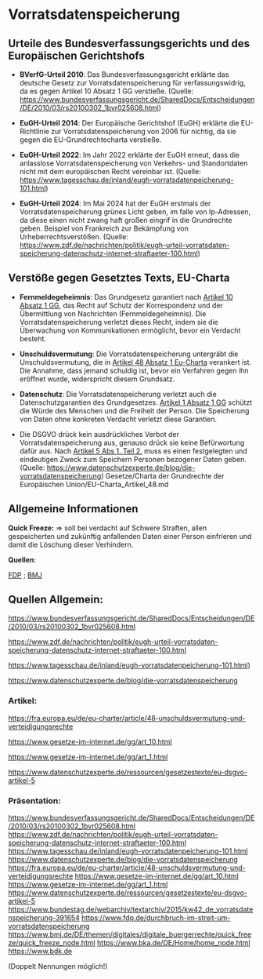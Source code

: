 # Vorratsdatenspeicherung



## Urteile des Bundesverfassungsgerichts und des Europäischen Gerichtshofs

- **BVerfG-Urteil 2010**: Das Bundesverfassungsgericht erklärte das deutsche Gesetz zur Vorratsdatenspeicherung für verfassungswidrig, da es gegen Artikel 10 Absatz 1 GG verstieße. (Quelle: https://www.bundesverfassungsgericht.de/SharedDocs/Entscheidungen/DE/2010/03/rs20100302_1bvr025608.html)

- **EuGH-Urteil 2014**: Der Europäische Gerichtshof (EuGH) erklärte die EU-Richtlinie zur Vorratsdatenspeicherung von 2006 für nichtig, da sie gegen die EU-Grundrechtecharta verstieße.

-  **EuGH-Urteil 2022**: Im Jahr 2022 erklärte der EuGH erneut, dass die anlasslose Vorratsdatenspeicherung von Verkehrs- und Standortdaten nicht mit dem europäischen Recht vereinbar ist. (Quelle: https://www.tagesschau.de/inland/eugh-vorratsdatenpeicherung-101.html)


- **EuGH-Urteil 2024**: Im Mai 2024 hat der EuGH erstmals der Vorratsdatenspeicherung grünes Licht geben, im falle von Ip-Adressen, da diese einen nicht zwang haft großen eingrif in die Grundrechte geben. Beispiel von Frankreich zur Bekämpfung von Urheberrechtsverstößen. (Quelle: https://www.zdf.de/nachrichten/politik/eugh-urteil-vorratsdaten-speicherung-datenschutz-internet-straftaeter-100.html)



## Verstöße gegen Gesetztes Texts, EU-Charta


- **Fernmeldegeheimnis**: Das Grundgesetz garantiert nach [Artikel 10 Absatz 1 GG](Gesetze/GG/GG_Artikel_10.md), das Recht auf Schutz der Korrespondenz und der Übermittlung von Nachrichten (Fernmeldegeheimnis). Die Vorratsdatenspeicherung verletzt dieses Recht, indem sie die Überwachung von Kommunikationen ermöglicht, bevor ein Verdacht besteht.

- **Unschuldsvermutung**: Die Vorratsdatenspeicherung untergräbt die Unschuldsvermutung, die in [Artikel 48 Absatz 1 Eu-Charta](Gesetze/ChartaderGrundrechtederEuropäischenUnion/EU-Charta_Artikel_48.md) verankert ist. Die Annahme, dass jemand schuldig ist, bevor ein Verfahren gegen ihn eröffnet wurde, widerspricht diesem Grundsatz.

- **Datenschutz**: Die Vorratsdatenspeicherung verletzt auch die Datenschutzgarantien des Grundgesetzes. [Artikel 1 Absatz 1 GG](Gesetze/GG/GG_Artikel_1.md#(1)) schützt die Würde des Menschen und die Freiheit der Person. Die Speicherung von Daten ohne konkreten Verdacht verletzt diese Garantien.

- Die DSGVO drück kein ausdrückliches Verbot der Vorratsdatenspeicherung aus, genauso drück sie keine Befürwortung dafür aus. Nach [Artikel 5 Abs 1. Teil 2.](Gesetze/DSGVO/DSGVO_Artikel_5.md)  muss es einen festgelegten und eindeutigen Zweck zum Speichern Personen bezogener Daten geben. (Quelle: https://www.datenschutzexperte.de/blog/die-vorratsdatenspeicherung)
Gesetze/Charta der Grundrechte der Europäischen Union/EU-Charta_Artikel_48.md


## Allgemeine Informationen

**Quick Freeze:** 
=> soll bei verdacht auf Schwere Straften, allen gespeicherten und zukünftig anfallenden Daten einer Person einfrieren und damit die Löschung dieser Verhindern.

**Quellen**:

[FDP](https://www.fdp.de/durchbruch-im-streit-um-vorratsdatenspeicherung) ;  [BMJ](https://www.bmj.de/DE/themen/digitales/digitale_buergerrechte/quick_freeze/quick_freeze_node.html) 



## Quellen Allgemein:

https://www.bundesverfassungsgericht.de/SharedDocs/Entscheidungen/DE/2010/03/rs20100302_1bvr025608.html

 https://www.zdf.de/nachrichten/politik/eugh-urteil-vorratsdaten-speicherung-datenschutz-internet-straftaeter-100.html

 https://www.tagesschau.de/inland/eugh-vorratsdatenpeicherung-101.html)

https://www.datenschutzexperte.de/blog/die-vorratsdatenspeicherung


### Artikel:

https://fra.europa.eu/de/eu-charter/article/48-unschuldsvermutung-und-verteidigungsrechte

https://www.gesetze-im-internet.de/gg/art_10.html

https://www.gesetze-im-internet.de/gg/art_1.html

https://www.datenschutzexperte.de/ressourcen/gesetzestexte/eu-dsgvo-artikel-5




### Präsentation:

https://www.bundesverfassungsgericht.de/SharedDocs/Entscheidungen/DE/2010/03/rs20100302_1bvr025608.html
https://www.zdf.de/nachrichten/politik/eugh-urteil-vorratsdaten-speicherung-datenschutz-internet-straftaeter-100.html
https://www.tagesschau.de/inland/eugh-vorratsdatenpeicherung-101.html
https://www.datenschutzexperte.de/blog/die-vorratsdatenspeicherung
https://fra.europa.eu/de/eu-charter/article/48-unschuldsvermutung-und-verteidigungsrechte
https://www.gesetze-im-internet.de/gg/art_10.html
https://www.gesetze-im-internet.de/gg/art_1.html
https://www.datenschutzexperte.de/ressourcen/gesetzestexte/eu-dsgvo-artikel-5
https://www.bundestag.de/webarchiv/textarchiv/2015/kw42_de_vorratsdatenspeicherung-391654
https://www.fdp.de/durchbruch-im-streit-um-vorratsdatenspeicherung
https://www.bmj.de/DE/themen/digitales/digitale_buergerrechte/quick_freeze/quick_freeze_node.html
https://www.bka.de/DE/Home/home_node.html
https://www.bdk.de



(Doppelt Nennungen möglich!)

